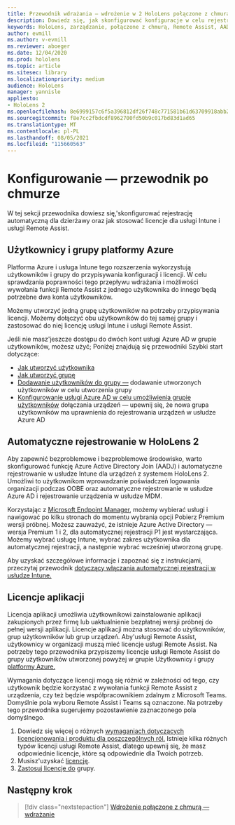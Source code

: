 ```yaml
---
title: Przewodnik wdrażania — wdrożenie w 2 HoloLens połączone z chmurą na dużą skalę przy użyciu usługi Remote Assist — konfigurowanie
description: Dowiedz się, jak skonfigurować konfiguracje w celu rejestrowania urządzeń HoloLens za pośrednictwem sieci połączonej z chmurą na dużą skalę przy użyciu usługi Remote Assist.
keywords: HoloLens, zarządzanie, połączone z chmurą, Remote Assist, AAD, Azure AD, MDM, Mobile Zarządzanie urządzeniami
author: evmill
ms.author: v-evmill
ms.reviewer: aboeger
ms.date: 12/04/2020
ms.prod: hololens
ms.topic: article
ms.sitesec: library
ms.localizationpriority: medium
audience: HoloLens
manager: yannisle
appliesto:
- HoloLens 2
ms.openlocfilehash: 8e6999157c6f5a396812df26f748c771581b61d63709918abb2ae45063810ef8
ms.sourcegitcommit: f8e7cc2fbdcdf8962700fd50b9c017bd83d1ad65
ms.translationtype: MT
ms.contentlocale: pl-PL
ms.lasthandoff: 08/05/2021
ms.locfileid: "115660563"
---
```

# <a name="configure---cloud-connected-guide"></a>Konfigurowanie — przewodnik po chmurze

W tej sekcji przewodnika dowiesz się,&#39;skonfigurować rejestrację automatyczną dla dzierżawy oraz jak stosować licencje dla usługi Intune i usługi Remote Assist.

## <a name="azure-users-and-groups"></a>Użytkownicy i grupy platformy Azure

Platforma Azure i usługa Intune tego rozszerzenia wykorzystują użytkowników i grupy do przypisywania konfiguracji i licencji. W celu sprawdzania poprawności tego przepływu wdrażania i możliwości wywołania funkcji Remote Assist z jednego użytkownika do innego&#39;będą potrzebne dwa konta użytkowników.

Możemy utworzyć jedną grupę użytkowników na potrzeby przypisywania licencji. Możemy dołączyć obu użytkowników do tej samej grupy i zastosować do niej licencję usługi Intune i usługi Remote Assist.

Jeśli nie masz&#39;jeszcze dostępu do dwóch kont usługi Azure AD w grupie użytkowników, możesz użyć; Poniżej znajdują się przewodniki Szybki start dotyczące:

- [Jak utworzyć użytkownika](/mem/intune/fundamentals/quickstart-create-user)
- [Jak utworzyć grupę](/mem/intune/fundamentals/quickstart-create-group)
- [Dodawanie użytkowników do grupy —](/azure/active-directory/fundamentals/active-directory-groups-members-azure-portal) dodawanie utworzonych użytkowników w celu utworzenia grupy
- [Konfigurowanie usługi Azure AD w celu umożliwienia grupie użytkowników](/azure/active-directory/devices/azureadjoin-plan#configure-your-device-settings) dołączania urządzeń — upewnij się, że nowa grupa użytkowników ma uprawnienia do rejestrowania urządzeń w usłudze Azure AD

## <a name="auto-enrollment-on-hololens-2"></a>Automatyczne rejestrowanie w HoloLens 2

Aby zapewnić bezproblemowe i bezproblemowe środowisko, warto skonfigurować funkcję Azure Active Directory Join (AADJ) i automatyczne rejestrowanie w usłudze Intune dla urządzeń z systemem HoloLens 2. Umożliwi to użytkownikom wprowadzanie poświadczeń logowania organizacji podczas OOBE oraz automatyczne rejestrowanie w usłudze Azure AD i rejestrowanie urządzenia w usłudze MDM.

Korzystając z [Microsoft Endpoint Manager](https://endpoint.microsoft.com/#home), możemy wybierać usługi i nawigować po kilku stronach do momentu wybrania opcji Pobierz Premium wersji próbnej. Możesz zauważyć, że istnieje Azure Active Directory — wersja Premium 1 i 2, dla automatycznej rejestracji P1 jest wystarczająca. Możemy wybrać usługę Intune, wybrać zakres użytkownika dla automatycznej rejestracji, a następnie wybrać wcześniej utworzoną grupę.

Aby uzyskać szczegółowe informacje i zapoznać się z instrukcjami, przeczytaj przewodnik [dotyczący włączania automatycznej rejestracji w usłudze Intune.](/mem/intune/enrollment/quickstart-setup-auto-enrollment)

## <a name="application-licenses"></a>Licencje aplikacji

Licencja aplikacji umożliwia użytkownikowi zainstalowanie aplikacji zakupionych przez firmę lub uaktualnienie bezpłatnej wersji próbnej do pełnej wersji aplikacji. Licencje aplikacji można stosować do użytkowników, grup użytkowników lub grup urządzeń. Aby&#39;usługi Remote Assist, użytkownicy w organizacji muszą mieć licencje usługi Remote Assist. Na potrzeby tego przewodnika przypiszemy licencje usługi Remote Assist do grupy użytkowników utworzonej powyżej w grupie Użytkownicy i grupy [platformy Azure.](hololens2-cloud-connected-configure.md#azure-users-and-groups)

Wymagania dotyczące licencji mogą się różnić w zależności od tego, czy użytkownik będzie korzystać z wywołania funkcji Remote Assist z urządzenia, czy też będzie współpracownikiem zdalnym z Microsoft Teams. Domyślnie pola wyboru Remote Assist i Teams są oznaczone. Na potrzeby tego przewodnika sugerujemy pozostawienie zaznaczonego pola domyślnego.

1. Dowiedz się więcej o różnych [wymaganiach dotyczących licencjonowania i produktu dla poszczególnych ról.](/dynamics365/mixed-reality/remote-assist/requirements#licensing-and-product-requirements-per-role) Istnieje kilka różnych typów licencji usługi Remote Assist, dlatego upewnij się, że masz odpowiednie licencje, które są odpowiednie dla Twoich potrzeb.
2. Musisz&#39;uzyskać [licencję](/dynamics365/mixed-reality/remote-assist/buy-remote-assist).
3. [Zastosuj licencje do](/dynamics365/mixed-reality/remote-assist/deploy-remote-assist) grupy.

## <a name="next-step"></a>Następny krok

> [!div class="nextstepaction"]
> [Wdrożenie połączone z chmurą — wdrażanie](hololens2-cloud-connected-deploy.md)